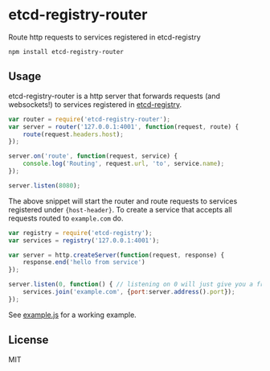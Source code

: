 # etcd-registry-router

Route http requests to services registered in etcd-registry

	npm install etcd-registry-router

## Usage

etcd-registry-router is a http server that forwards requests (and websockets!) to services
registered in [etcd-registry](https://github.com/mafintosh/etcd-registry).

``` js
var router = require('etcd-registry-router');
var server = router('127.0.0.1:4001', function(request, route) {
	route(request.headers.host);
});

server.on('route', function(request, service) {
	console.log('Routing', request.url, 'to', service.name);
});

server.listen(8080);
```

The above snippet will start the router and route requests to services registered under `{host-header}`.
To create a service that accepts all requests routed to `example.com` do.

``` js
var registry = require('etcd-registry');
var services = registry('127.0.0.1:4001');

var server = http.createServer(function(request, response) {
	response.end('hello from service')
});

server.listen(0, function() { // listening on 0 will just give you a free port
	services.join('example.com', {port:server.address().port});
});
```

See [example.js](https://github.com/mafintosh/etcd-registry-router/blob/master/example.js) for a working example.

## License

MIT